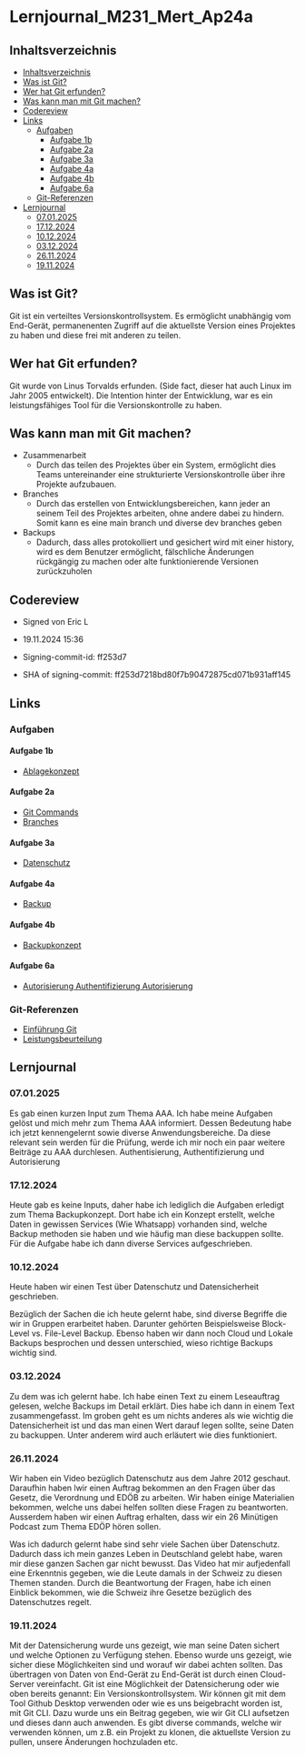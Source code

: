 # Lernjournal_M231_Mert_Ap24a

## Inhaltsverzeichnis
- [Inhaltsverzeichnis](#inhaltsverzeichnis)
- [Was ist Git?](#was-ist-git)
- [Wer hat Git erfunden?](#wer-hat-git-erfunden)
- [Was kann man mit Git machen?](#was-kann-man-mit-git-machen)
- [Codereview](#codereview)
- [Links](#links)
  - [Aufgaben](#aufgaben)
    - [Aufgabe 1b](#aufgabe-1b)
    - [Aufgabe 2a](#aufgabe-2a)
    - [Aufgabe 3a](#aufgabe-3a)
    - [Aufgabe 4a](#aufgabe-4a)
    - [Aufgabe 4b](#aufgabe-4b)
    - [Aufgabe 6a](#aufgabe-6a)
  - [Git-Referenzen](#git-referenzen)
- [Lernjournal](#lernjournal)
  - [07.01.2025](#07012025)
  - [17.12.2024](#17122024)
  - [10.12.2024](#10122024)
  - [03.12.2024](#03122024)
  - [26.11.2024](#26112024)
  - [19.11.2024](#19112024)

## Was ist Git?
Git ist ein verteiltes Versionskontrollsystem. Es ermöglicht unabhängig vom End-Gerät, permanenenten Zugriff auf die aktuellste Version eines Projektes zu haben und diese frei mit anderen zu teilen.

## Wer hat Git erfunden?
Git wurde von Linus Torvalds erfunden. (Side fact, dieser hat auch Linux im Jahr 2005 entwickelt).
Die Intention hinter der Entwicklung, war es ein leistungsfähiges Tool für die Versionskontrolle zu haben.

## Was kann man mit Git machen?
* Zusammenarbeit
    * Durch das teilen des Projektes über ein System, ermöglicht dies Teams untereinander eine strukturierte Versionskontrolle über ihre Projekte aufzubauen.
* Branches
    * Durch das erstellen von Entwicklungsbereichen, kann jeder an seinem Teil des Projektes arbeiten, ohne andere dabei zu hindern. Somit kann es eine main branch und diverse dev branches geben
* Backups
    * Dadurch, dass alles protokolliert und gesichert wird mit einer history, wird es dem Benutzer ermöglicht, fälschliche Änderungen rückgängig zu machen oder alte funktionierende Versionen zurückzuholen

## Codereview
* Signed von Eric L
* 19.11.2024 15:36

* Signing-commit-id:
ff253d7

* SHA of signing-commit:
ff253d7218bd80f7b90472875cd071b931aff145

## Links
### Aufgaben
#### Aufgabe 1b
* [Ablagekonzept][ablagekonzept]
#### Aufgabe 2a
* [Git Commands][gitCommands]
* [Branches][branches]
#### Aufgabe 3a
* [Datenschutz][datenschutz]
#### Aufgabe 4a
* [Backup][backup]
#### Aufgabe 4b
* [Backupkonzept][backupkonzept]
#### Aufgabe 6a
* [Autorisierung Authentifizierung Autorisierung][AAA]
### Git-Referenzen
* [Einführung Git][einfuehrungGit]
* [Leistungsbeurteilung][leistungsbeurteilung]

## Lernjournal
### 07.01.2025
Es gab einen kurzen Input zum Thema AAA. Ich habe meine Aufgaben gelöst und mich mehr zum Thema AAA informiert. Dessen Bedeutung habe ich jetzt kennengelernt sowie diverse Anwendungsbereiche. Da diese relevant sein werden für die Prüfung, werde ich mir noch ein paar weitere Beiträge zu AAA durchlesen. Authentisierung, Authentifizierung und Autorisierung

### 17.12.2024
Heute gab es keine Inputs, daher habe ich lediglich die Aufgaben erledigt zum Thema Backupkonzept. Dort habe ich ein Konzept erstellt, welche Daten in gewissen Services (Wie Whatsapp) vorhanden sind, welche Backup methoden sie haben und wie häufig man diese backuppen sollte. Für die Aufgabe habe ich dann diverse Services aufgeschrieben.

### 10.12.2024
Heute haben wir einen Test über Datenschutz und Datensicherheit geschrieben.

Bezüglich der Sachen die ich heute gelernt habe, sind diverse Begriffe die wir in Gruppen erarbeitet haben. Darunter gehörten Beispielsweise Block-Level vs. File-Level Backup. Ebenso haben wir dann noch Cloud und Lokale Backups besprochen und dessen unterschied, wieso richtige Backups wichtig sind.

### 03.12.2024
Zu dem was ich gelernt habe. Ich habe einen Text zu einem Leseauftrag gelesen, welche Backups im Detail erklärt. Dies habe ich dann in einem Text zusammengefasst. Im groben geht es um nichts anderes als wie wichtig die Datensicherheit ist und das man einen Wert darauf legen sollte, seine Daten zu backuppen. Unter anderem wird auch erläutert wie dies funktioniert.

### 26.11.2024
Wir haben ein Video bezüglich Datenschutz aus dem Jahre 2012 geschaut. Daraufhin haben lwir einen Auftrag bekommen an den Fragen über das Gesetz, die Verordnung und EDÖB zu arbeiten. Wir haben einige Materialien bekommen, welche uns dabei helfen sollten diese Fragen zu beantworten. Ausserdem haben wir einen Auftrag erhalten, dass wir ein 26 Minütigen Podcast zum Thema EDÖP hören sollen.

Was ich dadurch gelernt habe sind sehr viele Sachen über Datenschutz. Dadurch dass ich mein ganzes Leben in Deutschland gelebt habe, waren mir diese ganzen Sachen gar nicht bewusst. Das Video hat mir aufjedenfall eine Erkenntnis gegeben, wie die Leute damals in der Schweiz zu diesen Themen standen. Durch die Beantwortung der Fragen, habe ich einen Einblick bekommen, wie die Schweiz ihre Gesetze bezüglich des Datenschutzes regelt. 

### 19.11.2024
Mit der Datensicherung wurde uns gezeigt, wie man seine Daten sichert und welche Optionen zu Verfügung stehen. Ebenso wurde uns gezeigt, wie sicher diese Möglichkeiten sind und worauf wir dabei achten sollten. Das übertragen von Daten von End-Gerät zu End-Gerät ist durch einen Cloud-Server vereinfacht.
Git ist eine Möglichkeit der Datensicherung oder wie oben bereits genannt: Ein Versionskontrollsystem. Wir können git mit dem Tool Github Desktop verwenden oder wie es uns beigebracht worden ist, mit Git CLI. Dazu wurde uns ein Beitrag gegeben, wie wir Git CLI aufsetzen und dieses dann auch anwenden. Es gibt diverse commands, welche wir verwenden können, um z.B. ein Projekt zu klonen, die aktuellste Version zu pullen, unsere Änderungen hochzuladen etc.

[ablagekonzept]: https://github.com/MysterionNY/Lernjournal_Datensicherheit-Datenschutz_Mert/blob/main/Aufgaben/1b_Datenablage_Ablagekonzept/ablagekonzept.md

[branches]: https://github.com/MysterionNY/Lernjournal_Datensicherheit-Datenschutz_Mert/blob/main/Aufgaben/2a_Ablage-Versionswaltung/branches.md
[gitCommands]: https://github.com/MysterionNY/Lernjournal_Datensicherheit-Datenschutz_Mert/blob/main/Aufgaben/2a_Ablage-Versionswaltung/git_commands.md

[datenschutz]: https://github.com/MysterionNY/Lernjournal_Datensicherheit-Datenschutz_Mert/blob/main/Aufgaben/3a_Datenschutzrecht/datenschutz.md

[backup]: https://github.com/MysterionNY/Lernjournal_Datensicherheit-Datenschutz_Mert/blob/main/Aufgaben/4a_Backup/backup.md


[einfuehrungGit]: https://gitlab.com/ch-tbz-it/Stud/m231/-/tree/master/10_Git?classId=f64450a8-6736-4a4c-86f4-37d9cb65ace6&assignmentId=dd1f3ba3-11e3-40f7-8830-49305253f7a8&submissionId=b4109f0e-5114-6016-6d66-99eead08384f

[leistungsbeurteilung]: https://gitlab.com/ch-tbz-it/Stud/m231/-/blob/master/99_Leistungsbeurteilung/README.md?classId=f64450a8-6736-4a4c-86f4-37d9cb65ace6&assignmentId=d4fd7083-08b7-4ba9-8e20-d3229d1bff42&submissionId=6a176d6d-e7db-9174-f190-4e1084b21fdc#lb3-pers%C3%B6nliches-dossier

[backupkonzept]: https://github.com/MysterionNY/Lernjournal_Datensicherheit-Datenschutz_Mert/blob/main/Aufgaben/4b_Backupkonzept/backupkonzept.md

[aaa]: https://github.com/MysterionNY/Lernjournal_Datensicherheit-Datenschutz_Mert/blob/main/Aufgaben/6a_AAA/aaa.md